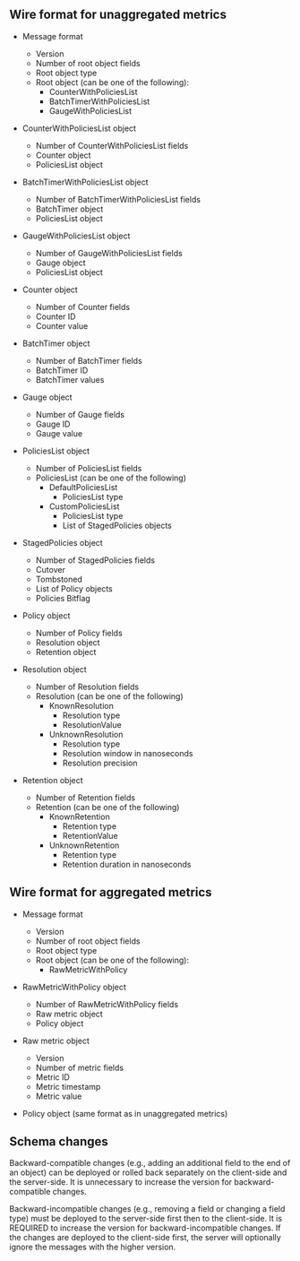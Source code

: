 ## Wire format for unaggregated metrics

* Message format
  * Version
  * Number of root object fields
  * Root object type
  * Root object (can be one of the following):
    * CounterWithPoliciesList
    * BatchTimerWithPoliciesList
    * GaugeWithPoliciesList

* CounterWithPoliciesList object
  * Number of CounterWithPoliciesList fields
  * Counter object
  * PoliciesList object

* BatchTimerWithPoliciesList object
  * Number of BatchTimerWithPoliciesList fields
  * BatchTimer object
  * PoliciesList object

* GaugeWithPoliciesList object
  * Number of GaugeWithPoliciesList fields
  * Gauge object
  * PoliciesList object

* Counter object
  * Number of Counter fields
  * Counter ID
  * Counter value

* BatchTimer object
  * Number of BatchTimer fields
  * BatchTimer ID
  * BatchTimer values

* Gauge object
  * Number of Gauge fields
  * Gauge ID
  * Gauge value

* PoliciesList object
  * Number of PoliciesList fields
  * PoliciesList (can be one of the following)
    * DefaultPoliciesList
      * PoliciesList type
    * CustomPoliciesList
      * PoliciesList type
      * List of StagedPolicies objects

* StagedPolicies object
  * Number of StagedPolicies fields
  * Cutover
  * Tombstoned
  * List of Policy objects
  * Policies Bitflag

* Policy object
  * Number of Policy fields
  * Resolution object
  * Retention object

* Resolution object
  * Number of Resolution fields
  * Resolution (can be one of the following)
    * KnownResolution
      * Resolution type
      * ResolutionValue
    * UnknownResolution
      * Resolution type
      * Resolution window in nanoseconds
      * Resolution precision

* Retention object
  * Number of Retention fields
  * Retention (can be one of the following)
    * KnownRetention
      * Retention type
      * RetentionValue
    * UnknownRetention
      * Retention type
      * Retention duration in nanoseconds

## Wire format for aggregated metrics

* Message format
  * Version
  * Number of root object fields
  * Root object type
  * Root object (can be one of the following):
    * RawMetricWithPolicy

* RawMetricWithPolicy object
  * Number of RawMetricWithPolicy fields
  * Raw metric object
  * Policy object

* Raw metric object
  * Version
  * Number of metric fields
  * Metric ID
  * Metric timestamp
  * Metric value

* Policy object (same format as in unaggregated metrics)

## Schema changes

Backward-compatible changes (e.g., adding an additional field to the end of an object) can be
deployed or rolled back separately on the client-side and the server-side. It is unnecessary to
increase the version for backward-compatible changes.

Backward-incompatible changes (e.g., removing a field or changing a field type) must be deployed
to the server-side first then to the client-side. It is REQUIRED to increase the version for
backward-incompatible changes. If the changes are deployed to the client-side first, the server
will optionally ignore the messages with the higher version.